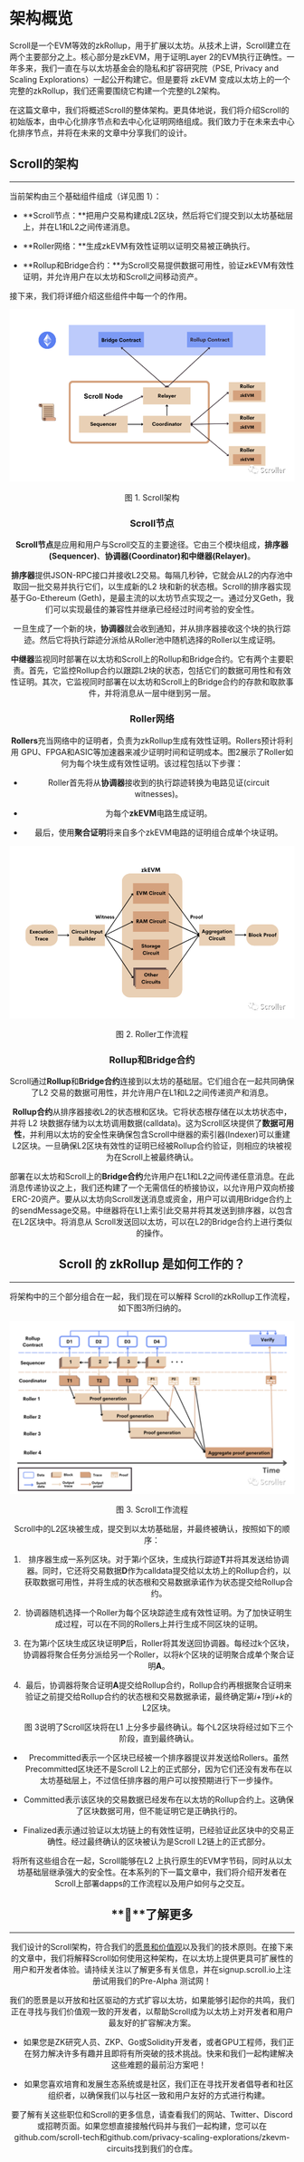 # 架构概览

Scroll是一个EVM等效的zkRollup，用于扩展以太坊。从技术上讲，Scroll建立在两个主要部分之上。核心部分是zkEVM，用于证明Layer 2的EVM执行正确性。一年多来，我们一直在与以太坊基金会的隐私和扩容研究院（PSE, Privacy and Scaling Explorations）一起公开构建它。但是要将 zkEVM 变成以太坊上的一个完整的zkRollup，我们还需要围绕它构建一个完整的L2架构。

在这篇文章中，我们将概述Scroll的整体架构。更具体地说，我们将介绍Scroll的初始版本，由中心化排序节点和去中心化证明网络组成。我们致力于在未来去中心化排序节点，并将在未来的文章中分享我们的设计。

## **Scroll的架构**

------

当前架构由三个基础组件组成（详见图 1）：

- **Scroll节点：**把用户交易构建成L2区块，然后将它们提交到以太坊基础层上，并在L1和L2之间传递消息。

- **Roller网络：**生成zkEVM有效性证明以证明交易被正确执行。

- **Rollup和Bridge合约：**为Scroll交易提供数据可用性，验证zkEVM有效性证明，并允许用户在以太坊和Scroll之间移动资产。

接下来，我们将详细介绍这些组件中每一个的作用。

![图片](img/5-1.png)

<center>图 1. Scroll架构

### **Scroll节点**

**Scroll节点**是应用和用户与Scroll交互的主要途径。它由三个模块组成，**排序器(Sequencer)**、**协调器(Coordinator)**和**中继器(Relayer)**。

**排序器**提供JSON-RPC接口并接收L2交易。每隔几秒钟，它就会从L2的内存池中取回一批交易并执行它们，以生成新的L2 块和新的状态根。Scroll的排序器实现基于Go-Ethereum (Geth)，是最主流的以太坊节点实现之一。通过分叉Geth，我们可以实现最佳的兼容性并继承已经经过时间考验的安全性。

一旦生成了一个新的块，**协调器**就会收到通知，并从排序器接收这个块的执行踪迹。然后它将执行踪迹分派给从Roller池中随机选择的Roller以生成证明。

**中继器**监视同时部署在以太坊和Scroll上的Rollup和Bridge合约。它有两个主要职责。首先，它监控Rollup合约以跟踪L2块的状态，包括它们的数据可用性和有效性证明。其次，它监视同时部署在以太坊和Scroll上的Bridge合约的存款和取款事件，并将消息从一层中继到另一层。

### **Roller网络**

**Rollers**充当网络中的证明者，负责为zkRollup生成有效性证明。Rollers预计将利用 GPU、FPGA和ASIC等加速器来减少证明时间和证明成本。图2展示了Roller如何为每个块生成有效性证明。该过程包括以下步骤：

- Roller首先将从**协调器**接收到的执行踪迹转换为电路见证(circuit witnesses)。

- 为每个**zkEVM**电路生成证明。
- 最后，使用**聚合证明**将来自多个zkEVM电路的证明组合成单个块证明。

![图片](img/5-2.png)

<center>图 2. Roller工作流程</center>

### **Rollup和Bridge合约**

Scroll通过**Rollup**和**Bridge合约**连接到以太坊的基础层。它们组合在一起共同确保了L2 交易的数据可用性，并允许用户在L1和L2之间传递资产和消息。

**Rollup合约**从排序器接收L2的状态根和区块。它将状态根存储在以太坊状态中，并将 L2 块数据存储为以太坊调用数据(calldata)。这为Scroll区块提供了**数据可用性**，并利用以太坊的安全性来确保包含Scroll中继器的索引器(Indexer)可以重建L2区块。一旦确保L2区块有效性的证明已经被Rollup合约验证，则相应的块被视为在Scroll上被最终确认。

部署在以太坊和Scroll上的**Bridge合约**允许用户在L1和L2之间传递任意消息。在此消息传递协议之上，我们还构建了一个无需信任的桥接协议，以允许用户双向桥接ERC-20资产。要从以太坊向Scroll发送消息或资金，用户可以调用Bridge合约上的sendMessage交易。中继器将在L1上索引此交易并将其发送到排序器，以包含在L2区块中。将消息从 Scroll发送回以太坊，可以在L2的Bridge合约上进行类似的操作。



## **Scroll 的 zkRollup 是如何工作的？**

------

将架构中的三个部分组合在一起，我们现在可以解释 Scroll的zkRollup工作流程，如下图3所归纳的。

![img](img/5-3.png)

<center>图 3. Scroll工作流程

Scroll中的L2区块被生成，提交到以太坊基础层，并最终被确认，按照如下的顺序：

1. 排序器生成一系列区块。对于第*i*个区块，生成执行踪迹**T**并将其发送给协调器。同时，它还将交易数据**D**作为calldata提交给以太坊上的Rollup合约，以获取数据可用性，并将生成的状态根和交易数据承诺作为状态提交给Rollup合约。

2. 协调器随机选择一个Roller为每个区块踪迹生成有效性证明。为了加快证明生成过程，可以在不同的Rollers上并行生成不同区块的证明。

3. 在为第*i*个区块生成区块证明**P**后，Roller将其发送回协调器。每经过k个区块，协调器将聚合任务分派给另一个Roller，以将*k*个区块的证明聚合成单个聚合证明**A**。

4. 最后，协调器将聚合证明**A**提交给Rollup合约，Rollup合约再根据聚合证明来验证之前提交给Rollup合约的状态根和交易数据承诺，最终确定第*i+1*到*i+k*的L2区块。

	

	图 3说明了Scroll区块将在L1 上分多步最终确认。每个L2区块将经过如下三个阶段，直到最终确认。



- Precommitted表示一个区块已经被一个排序器提议并发送给Rollers。虽然 Precommitted区块还不是Scroll L2上的正式部分，因为它们还没有发布在以太坊基础层上，不过信任排序器的用户可以按预期进行下一步操作。

- Committed表示该区块的交易数据已经发布在以太坊的Rollup合约上。这确保了区块数据可用，但不能证明它是正确执行的。

- Finalized表示通过验证以太坊链上的有效性证明，已经验证此区块中的交易正确性。经过最终确认的区块被认为是Scroll L2链上的正式部分。

将所有这些组合在一起，Scroll能够在L2 上执行原生的EVM字节码，同时从以太坊基础层继承强大的安全性。在本系列的下一篇文章中，我们将介绍开发者在Scroll上部署dapps的工作流程以及用户如何与之交互。





## **📜**了解更多

------

我们设计的Scroll架构，符合我们的[愿景和价值观](http://mp.weixin.qq.com/s?__biz=MzkyMTQxNTg0MQ==&mid=2247483673&idx=1&sn=b7e3d7d9c8ba0be9951398a075d339ab&chksm=c182b8d7f6f531c1bb498bd6829b3ebbfa72f1f1cee97250bfe49d5a17eb2410c0579075b41b&scene=21#wechat_redirect)以及我们的技术原则。在接下来的文章中，我们将解释Scroll如何使用这种架构，在以太坊上提供更具可扩展性的用户和开发者体验。请持续关注以了解更多有关信息，并在signup.scroll.io上注册试用我们的Pre-Alpha 测试网！

我们的愿景是以开放和社区驱动的方式扩容以太坊，如果能够引起你的共鸣，我们正在寻找与我们价值观一致的开发者，以帮助Scroll成为以太坊上对开发者和用户最友好的扩容解决方案。

- 如果您是ZK研究人员、ZKP、Go或Solidity开发者，或者GPU工程师，我们正在努力解决许多有趣并且即将有所突破的技术挑战。快来和我们一起构建解决这些难题的最前沿方案吧！

- 如果您喜欢培育和发展生态系统或是社区，我们正在寻找开发者倡导者和社区组织者，以确保我们以与社区一致和用户友好的方式进行构建。

要了解有关这些职位和Scroll的更多信息，请查看我们的网站、Twitter、Discord或招聘页面。如果您想直接接触代码并与我们一起构建，您可以在github.com/scroll-tech和github.com/privacy-scaling-explorations/zkevm-circuits找到我们的仓库。
